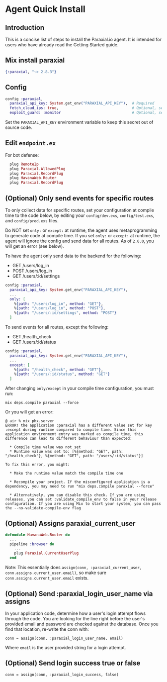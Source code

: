 # Agent Quick Install

## Introduction 

This is a concise list of steps to install the Paraxial.io agent. It is intended for users who have already read the Getting Started guide. 

## Mix install paraxial

```elixir
{:paraxial, "~> 2.8.3"}
```

## Config

```elixir
config :paraxial,
  paraxial_api_key: System.get_env("PARAXIAL_API_KEY"),  # Required
  fetch_cloud_ips: true,                                 # Optional, set to true if using Paraxial.AssignCloudIP or Paraxial.BlockCloudIP
  exploit_guard: :monitor                                # Optional, set to :monitor or :block 
```

Set the `PARAXIAL_API_KEY` environment variable to keep this secret out of source code. 

## Edit `endpoint.ex`

For bot defense:

```elixir
  plug RemoteIp
  plug Paraxial.AllowedPlug
  plug Paraxial.RecordPlug
  plug HavanaWeb.Router
  plug Paraxial.RecordPlug
```

## (Optional) Only send events for specific routes

To only collect data for specific routes, set your configuration at compile time to the code below, by editing your `config/dev.exs`, `config/test.exs`, and `config/prod.exs` files. 

Do NOT set `only:` or `except:` at runtime, the agent uses metaprogramming to generate code at compile time. If you set `only:` or `except:` at runtime, the agent will ignore the config and send data for all routes. As of `2.0.0`, you will get an error (see below).

To have the agent only send data to the backend for the following:

- GET /users/log_in
- POST /users/log_in
- GET /users/:id/settings

```elixir
config :paraxial,
  paraxial_api_key: System.get_env("PARAXIAL_API_KEY"),  
  ... 
  only: [
    %{path: "/users/log_in", method: "GET"},
    %{path: "/users/log_in", method: "POST"},
    %{path: "/users/:id/settings", method: "POST"}
  ]
```

To send events for all routes, except the following:

- GET /health_check
- GET /users/:id/status

```elixir
config :paraxial,
  paraxial_api_key: System.get_env("PARAXIAL_API_KEY"),  
  ... 
  except: [
    %{path: "/health_check", method: "GET"},
    %{path: "/users/:id/status", method: "GET"}
  ]
```
 
After changing `only/except` in your compile time configuration, you must run:

```
mix deps.compile paraxial --force
```

Or you will get an error:

```
@ air % mix phx.server
ERROR! the application :paraxial has a different value set for key :except during runtime compared to compile time. Since this application environment entry was marked as compile time, this difference can lead to different behaviour than expected:

  * Compile time value was not set
  * Runtime value was set to: [%{method: "GET", path: "/health_check"}, %{method: "GET", path: "/users/:id/status"}]

To fix this error, you might:

  * Make the runtime value match the compile time one

  * Recompile your project. If the misconfigured application is a dependency, you may need to run "mix deps.compile paraxial --force"

  * Alternatively, you can disable this check. If you are using releases, you can set :validate_compile_env to false in your release configuration. If you are using Mix to start your system, you can pass the --no-validate-compile-env flag
```


## (Optional) Assigns paraxial_current_user

```elixir
defmodule HavanaWeb.Router do
  ...
  pipeline :browser do
    ...
    plug Paraxial.CurrentUserPlug
  end
```

Note: This essentially does `assign(conn, :paraxial_current_user, conn.assigns.current_user.email)`, so make sure `conn.assigns.current_user.email` exists. 

## (Optional) Send :paraxial_login_user_name via assigns

In your application code, determine how a user's login attempt flows through the code. You are looking for the line right before the user's provided email and password are checked against the database. Once you find that location, re-write the conn with: 

`conn = assign(conn, :paraxial_login_user_name, email)`

Where `email` is the user provided string for a login attempt. 

## (Optional) Send login success true or false

`conn = assign(conn, :paraxial_login_success, false)`


